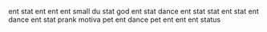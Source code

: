 
 ent
 stat
 ent
 ent
 ent
 small du
 stat
 god
 ent
 stat
 dance
 ent
 stat
 stat
 ent
 stat
 ent
 dance
 ent
 stat
 prank
 motiva
 pet
 ent
 dance
 pet
 ent
 ent
 ent
 status
